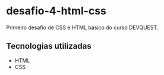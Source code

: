 # desafio-4-html-css
Primeiro desafio de CSS e HTML básico do curso DEVQUEST.

## Tecnologias utilizadas

- HTML
- CSS